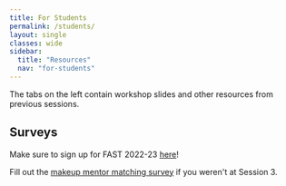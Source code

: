 ```yaml
---
title: For Students
permalink: /students/
layout: single
classes: wide
sidebar:
  title: "Resources"
  nav: "for-students"
---
```


The tabs on the left contain workshop slides and other resources from previous sessions.

## Surveys

Make sure to sign up for FAST 2022-23 [here](https://tinyurl.com/FASTsignup22)!

Fill out the [makeup mentor matching survey](https://docs.google.com/forms/d/e/1FAIpQLSdD28vfC6wfwcGHF2zIOpaHVwBNW8u5aUjo63UBps1jZDBKug/viewform?usp=sharing) if you weren't at Session 3.
